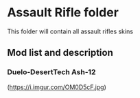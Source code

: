 # Assault Rifle folder
This folder will contain all assault rifles skins

## Mod list and description

### Duelo-DesertTech Ash-12
(https://i.imgur.com/OM0D5cF.jpg)
